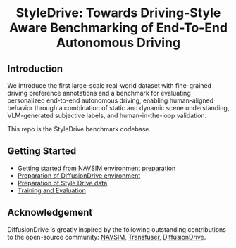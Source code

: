 <div align="center">

<h1>StyleDrive: Towards Driving-Style Aware Benchmarking of End-To-End Autonomous Driving</h1>

</div>

## Introduction

We introduce the first large-scale real-world dataset with fine-grained driving preference annotations and a benchmark for evaluating personalized end-to-end autonomous driving, enabling human-aligned behavior through a combination of static and dynamic scene understanding, VLM-generated subjective labels, and human-in-the-loop validation.

This repo is the StyleDrive benchmark codebase.

## Getting Started

- [Getting started from NAVSIM environment preparation](https://github.com/autonomousvision/navsim?tab=readme-ov-file#getting-started-)
- [Preparation of DiffusionDrive environment](docs/install.md)
- [Preparation of Style Drive data](docs/train_eval.md)
- [Training and Evaluation](docs/train_eval.md)

## Acknowledgement

DiffusionDrive is greatly inspired by the following outstanding contributions to the open-source community: [NAVSIM](https://github.com/autonomousvision/navsim), [Transfuser](https://github.com/autonomousvision/transfuser), [DiffusionDrive](https://github.com/hustvl/DiffusionDrive).
